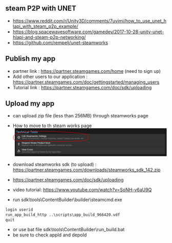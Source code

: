 ## steam P2P with UNET 
* https://www.reddit.com/r/Unity3D/comments/7uvimi/how_to_use_unet_hlapi_with_steam_p2p_example/
* https://blog.spacewavesoftware.com/gamedev/2017-10-28-unity-unet-hlapi-and-steam-p2p-networking/
* https://github.com/rempelj/unet-steamworks

## Publish my app
* partner link : https://partner.steamgames.com/home (need to sign up)
* Add other users to our application : https://partner.steamgames.com/doc/gettingstarted/managing_users
* Tutorial link : https://partner.steamgames.com/doc/sdk/uploading

## Upload my app 
* can upload zip file (less than 256MB) through steamworks page 
* How to move to th steam works page
![image](https://github.com/westside/study/blob/master/images/steamworks-1.PNG)
* download steamworks sdk (to upload) : https://partner.steamgames.com/downloads/steamworks_sdk_142.zip
* https://partner.steamgames.com/doc/sdk/uploading
* video tutorial: https://www.youtube.com/watch?v=SoNH-v6aU9Q

* run sdk\tools\ContentBuilder\builder\steamcmd.exe
```
login userid
run_app_build_http ..\scripts\app_build_966420.vdf
quit

```
* or use bat file sdk\tools\ContentBuilder\run_build.bat
* be sure to check appId and depoId
   
